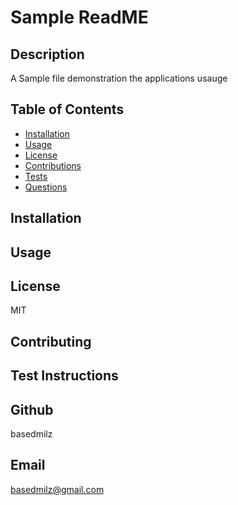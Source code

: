 # Sample ReadME

  ## Description 
  A Sample file demonstration the applications usauge

  ## Table of Contents
* [Installation](#installation)
* [Usage](#usage)
* [License](#license)
* [Contributions](#contributing)
* [Tests](#tests)
* [Questions](#questions)

## Installation


## Usage


## License
MIT

## Contributing


## Test Instructions


## Github
basedmilz

## Email
basedmilz@gmail.com
